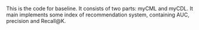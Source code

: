 This is the code for baseline. It consists of two parts: myCML and myCDL. It main implements some index of recommendation system, containing AUC, precision and Recall@K.
